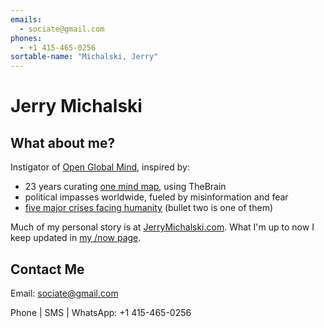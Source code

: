 ```yaml
---
emails: 
  - sociate@gmail.com
phones:
  - +1 415-465-0256
sortable-name: "Michalski, Jerry"
---
```

# Jerry Michalski

## What about me?
 Instigator of [Open Global Mind](https://www.openglobalmind.com/), inspired by:
 - 23 years curating [one mind map](http://jerrysbrain.com), using TheBrain
 - political impasses worldwide, fueled by misinformation and fear
 - [five major crises facing humanity](https://bra.in/3qe4my) (bullet two is one of them)

Much of my personal story is at [JerryMichalski.com](http://JerryMichalski.com). What I'm up to now I keep updated in [my /now page](https://www.jerrymichalski.com/now). 
## Contact Me

Email: sociate@gmail.com

Phone | SMS | WhatsApp: +1 415-465-0256

